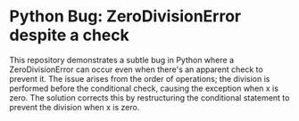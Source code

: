 # Python Bug: ZeroDivisionError despite a check

This repository demonstrates a subtle bug in Python where a ZeroDivisionError can occur even when there's an apparent check to prevent it. The issue arises from the order of operations; the division is performed before the conditional check, causing the exception when x is zero. The solution corrects this by restructuring the conditional statement to prevent the division when x is zero. 
